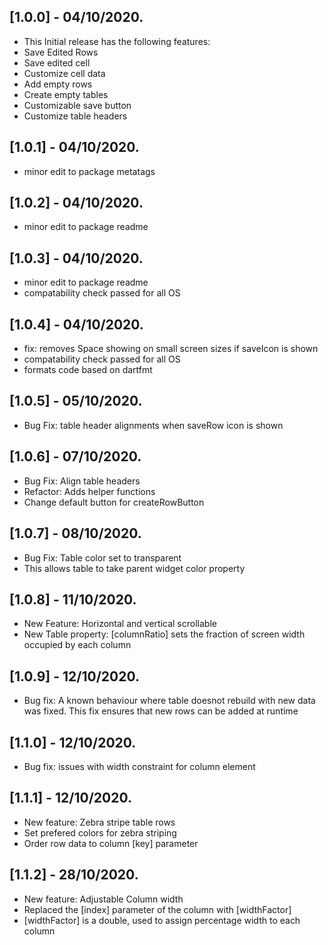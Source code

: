 ## [1.0.0] - 04/10/2020.

* This Initial release has the following features:
* Save Edited Rows
* Save edited cell 
* Customize cell data
* Add empty rows
* Create empty tables
* Customizable save button
* Customize table headers

## [1.0.1] - 04/10/2020.

* minor edit to package metatags

## [1.0.2] - 04/10/2020.

* minor edit to package readme

## [1.0.3] - 04/10/2020.

* minor edit to package readme
* compatability check passed for all OS

## [1.0.4] - 04/10/2020.

* fix: removes Space showing on small screen sizes if saveIcon is shown
* compatability check passed for all OS
* formats code based on dartfmt

## [1.0.5] - 05/10/2020.

* Bug Fix: table header alignments when saveRow icon is shown

## [1.0.6] - 07/10/2020.

* Bug Fix: Align table headers
* Refactor: Adds helper functions
* Change default button for createRowButton

## [1.0.7] - 08/10/2020.

* Bug Fix: Table color set to transparent
* This allows table to take parent widget color property

## [1.0.8] - 11/10/2020.

* New Feature: Horizontal and vertical scrollable
* New Table property: [columnRatio] sets the fraction of screen width occupied by each column

## [1.0.9] - 12/10/2020.

* Bug fix: A known behaviour where table doesnot rebuild with new data was fixed. This fix ensures that new rows can be added at runtime

## [1.1.0] - 12/10/2020.

* Bug fix: issues with width constraint for column element

## [1.1.1] - 12/10/2020.

* New feature: Zebra stripe table rows
* Set prefered colors for zebra striping
* Order row data to column [key] parameter 

## [1.1.2] - 28/10/2020.

* New feature: Adjustable Column width
* Replaced the [index] parameter of the column with [widthFactor]
* [widthFactor] is a double, used to assign percentage width to each column

